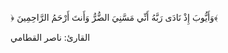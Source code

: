 ﴿ وَأَيُّوبَ إِذْ نَادَى رَبَّهُ أَنِّي مَسَّنِيَ الضُّرُّ وَأَنتَ أَرْحَمُ الرَّاحِمِينَ﴾ 

القارئ: ناصر القطامي